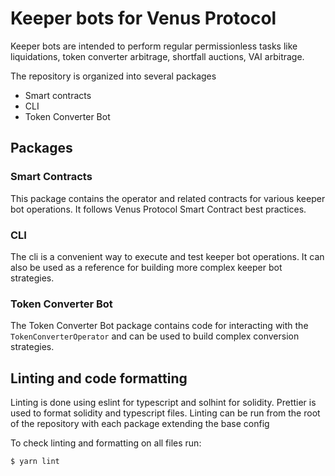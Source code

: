 # Keeper bots for Venus Protocol

Keeper bots are intended to perform regular permissionless tasks like liquidations, token converter arbitrage, shortfall auctions, VAI arbitrage.

The repository is organized into several packages
- Smart contracts
- CLI
- Token Converter Bot

## Packages

### Smart Contracts
This package contains the operator and related contracts for various keeper bot operations. It follows Venus Protocol Smart Contract best practices.

### CLI
The cli is a convenient way to execute and test keeper bot operations. It can also be used as a reference for building more complex keeper bot strategies.

### Token Converter Bot
The Token Converter Bot package contains code for interacting with the `TokenConverterOperator` and can be used to build complex conversion strategies.


## Linting and code formatting

Linting is done using eslint for typescript and solhint for solidity. Prettier is used to format solidity and typescript files. Linting can be run from the root of the repository with each package extending the base config

To check linting and formatting on all files run:

```
$ yarn lint
```

